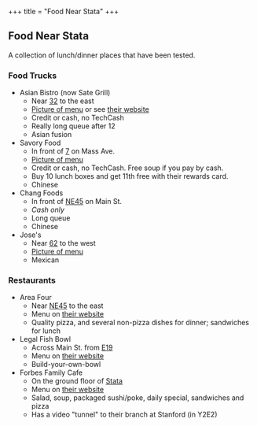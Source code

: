 +++
title = "Food Near Stata"
+++

## Food Near Stata

A collection of lunch/dinner places that have been tested.

### Food Trucks

- Asian Bistro (now Sate Grill)
    - Near [32](https://whereis.mit.edu/?go=32) to the east
    - [Picture of menu](./asian-bistro-menu.png) or see [their website](http://sategrill.com/menu/)
    - Credit or cash, no TechCash
    - Really long queue after 12
    - Asian fusion
- Savory Food
    - In front of [7](https://whereis.mit.edu/?go=7) on Mass Ave.
    - [Picture of menu](./savory-menu.jpg)
    - Credit or cash, no TechCash. Free soup if you pay by cash.
    - Buy 10 lunch boxes and get 11th free with their rewards card.
    - Chinese
- Chang Foods
    - In front of [NE45](https://whereis.mit.edu/?go=NE45) on Main St.
    - _Cash only_
    - Long queue
    - Chinese
- Jose's
    - Near [62](https://whereis.mit.edu/?go=62) to the west
    - [Picture of menu](./jose-menu.jpg)
    - Mexican

### Restaurants

- Area Four
    - Near [NE45](https://whereis.mit.edu/?go=NE45) to the east
    - Menu on [their website](http://areafour.com/locations/kendall-square/)
    - Quality pizza, and several non-pizza dishes for dinner; sandwiches for lunch
- Legal Fish Bowl
    - Across Main St. from [E19](https://whereis.mit.edu/?go=E19)
    - Menu on [their website](https://files.legalseafoods.com/file/LSF-FishBowl-Menu-B924.pdf)
    - Build-your-own-bowl
- Forbes Family Cafe
    - On the ground floor of [Stata](https://whereis.mit.edu/?go=32)
    - Menu on [their website](https://whereis.mit.edu/?go=E19)
    - Salad, soup, packaged sushi/poke, daily special, sandwiches and pizza
    - Has a video "tunnel" to their branch at Stanford (in Y2E2)

